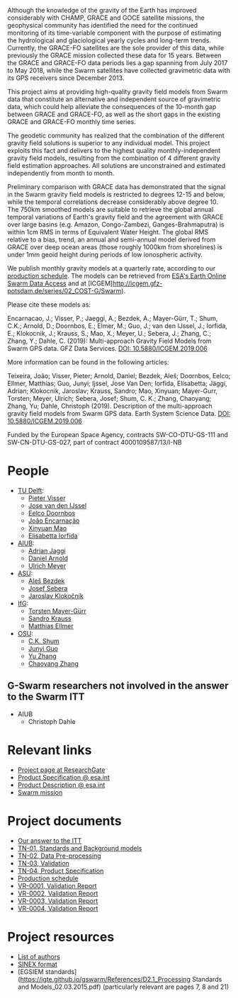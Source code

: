 

Although the knowledge of the gravity of the Earth has improved considerably with CHAMP, GRACE and GOCE satellite missions, the geophysical community has identified the need for the continued monitoring of its time-variable component with the purpose of estimating the hydrological and glaciological yearly cycles and long-term trends.
Currently, the GRACE-FO satellites are the sole provider of this data, while previously the GRACE mission collected these data for 15 years.
Between the GRACE and GRACE-FO data periods lies a gap spanning from July 2017 to May 2018, while the Swarm satellites have collected gravimetric data with its GPS receivers since December 2013.

This project aims at providing high-quality gravity field models from Swarm data that constitute an alternative and independent source of gravimetric data, which could help alleviate the consequences of the 10-month gap between GRACE and GRACE-FO, as well as the short gaps in the existing GRACE and GRACE-FO monthly time series.

The geodetic community has realized that the combination of the different gravity field solutions is superior to any individual model.
This project exploits this fact and delivers to the highest quality monthly-independent gravity field models, resulting from the combination of 4 different gravity field estimation approaches. All solutions are unconstrained and estimated independently from month to month.

Preliminary comparison with GRACE data has demonstrated that the signal in the Swarm gravity field models is restricted to degrees 12-15 and below, while the temporal correlations decrease considerably above degree 10. The 750km smoothed models are suitable to retrieve the global annual temporal variations of Earth's gravity field and the agreement with GRACE over large basins (e.g. Amazon, Congo-Zambezi, Ganges-Brahmaputra) is within 1cm RMS in terms of Equivalent Water Height. The global RMS relative to a bias, trend, an annual and semi-annual model derived from GRACE over deep ocean areas (those roughly 1000km from shorelines) is under 1mm geoid height during periods of low ionospheric activity.

We publish monthly gravity models at a quarterly rate, according to our [production schedule](https://jgte.github.io/gswarm/production.html). The models can be retrieved from [ESA's Earth Online Swarm Data Access](https://swarm-diss.eo.esa.int/#swarm%2FLevel2longterm%2FEGF) and at [ICGEM]http://icgem.gfz-potsdam.de/series/02_COST-G/Swarm).

Please cite these models as:

Encarnacao, J.; Visser, P.; Jaeggi, A.; Bezdek, A.; Mayer-Gürr, T.; Shum, C.K.; Arnold, D.; Doornbos, E.; Elmer, M.; Guo, J.; van den IJssel, J.; Iorfida, E.; Klokocnik, J.; Krauss, S.; Mao, X.; Meyer, U.; Sebera, J.; Zhang, C.; Zhang, Y.; Dahle, C. (2019): Multi-approach Gravity Field Models from Swarm GPS data. GFZ Data Services. [DOI: 10.5880/ICGEM.2019.006](http://doi.org/10.5880/ICGEM.2019.006)

More information can be found in the following articles:

Teixeira, João; Visser, Pieter; Arnold, Daniel; Bezdek, Aleš; Doornbos, Eelco; Ellmer, Matthias; Guo, Junyi; Ijssel, Jose Van Den; Iorfida, Elisabetta; Jäggi, Adrian; Klokocnik, Jaroslav; Krauss, Sandro; Mao, Xinyuan; Mayer-Gurr, Torsten; Meyer, Ulrich; Sebera, Josef; Shum, C. K.; Zhang, Chaoyang; Zhang, Yu; Dahle, Christoph (2019). Description of the multi-approach gravity field models from Swarm GPS data. Earth System Science Data. [DOI: 10.5880/ICGEM.2019.006](https://doi.org/10.5880/ICGEM.2019.006)

Funded by the European Space Agency, contracts SW-CO-DTU-GS-111 and SW-CN-DTU-GS-027, part of contract 4000109587/13/I-NB

# People

- [TU Delft](https://www.lr.tudelft.nl/en/organisation/departments/space-engineering/astrodynamics-and-space-missions/people/):
  - [Pieter Visser](https://www.tudelft.nl/en/staff/p.n.a.m.visser/)
  - [Jose van den IJssel](https://www.tudelft.nl/en/staff/j.a.a.vandenijssel/)
  - [Eelco Doornbos](https://www.tudelft.nl/en/staff/e.n.doornbos/)
  - [João Encarnação](https://directory.utexas.edu/index.php?q=encarnacao&scope=all&i=2)
  - [Xinyuan Mao](https://www.tudelft.nl/en/staff/x.mao/)
  - [Elisabetta Iorfida](https://www.tudelft.nl/staff/e.iorfida/)
- [AIUB](https://www.aiub.unibe.ch/about_us/team/index_eng.html):
  - [Adrian Jaggi](https://www.aiub.unibe.ch/ueber_uns/personen/prof_dr_jaeggi_adrian/index_ger.html)
  - [Daniel Arnold](https://www.aiub.unibe.ch/ueber_uns/personen/dr_arnold_daniel/index_ger.html)
  - [Ulrich Meyer](https://www.aiub.unibe.ch/ueber_uns/personen/dr_meyer_ulrich/index_ger.html)
- [ASU](https://galaxy.asu.cas.cz/planets/index.php?page=people):
  - [Aleš Bezdek](https://www1.asu.cas.cz/person/bezdek.html)
  - [Josef Sebera](https://scholar.google.cz/citations?user=uCceqE8AAAAJ)
  - [Jaroslav Klokočník](https://www1.asu.cas.cz/person/klokocnik.html)
- [IfG](https://www.tugraz.at/institute/ifg/institute/team/):
  - [Torsten Mayer-Gürr](https://online.tugraz.at/tug_online/visitenkarte.show_vcard?pPersonenGruppe=3&pPersonenId=ADD0610FA1295423)
  - [Sandro Krauss](https://online.tugraz.at/tug_online/visitenkarte.show_vcard?pPersonenGruppe=3&pPersonenId=F57785AFEDC61EF9)
  - [Matthias Ellmer](https://online.tugraz.at/tug_online/visitenkarte.show_vcard?pPersonenGruppe=3&pPersonenId=4FA7CD7854879AF5)
- [OSU](https://earthsciences.osu.edu/directory):
  - [C.K. Shum](https://earthsciences.osu.edu/people/shum.3)
  - [Junyi Guo](https://earthsciences.osu.edu/people/guo.81)
  - [Yu Zhang](https://earthsciences.osu.edu/people/zhang.6345)
  - [Chaoyang Zhang](https://earthsciences.osu.edu/people/zhang.6404)

## G-Swarm researchers not involved in the answer to the Swarm ITT

- AIUB
  - Christoph Dahle

# Relevant links

- [Project page at ResearchGate](https://www.researchgate.net/project/Multi-approach-gravity-field-models-from-Swarm-GPS-data)
- [Product Specification @ esa.int](https://earth.esa.int/web/guest/missions/esa-eo-missions/swarm/data-handbook/level-2-product-definitions#EGF_SHA_2_)
- [Product Description @ esa.int](https://earth.esa.int/web/guest/missions/esa-eo-missions/swarm/activities/scientific-projects/disc#MAGF)
- [Swarm mission](https://earth.esa.int/swarm)

# Project documents

- [Our answer to the ITT](https://jgte.github.io/gswarm/swarmITT/swarmITT_html.html)
- [TN-01, Standards and Background models](https://jgte.github.io/gswarm/Documents/SW_TN_DUT_GS_0001_TN-01_Standards_and_Background_models.1H_nosig.pdf)
- [TN-02, Data Pre-processing](https://jgte.github.io/gswarm/Documents/SW_TN_ASU_GS_0001_TN-02_Data_Prepprocessing.2018-04-11.pdf)
- [TN-03, Validation](https://jgte.github.io/gswarm/Documents/SW_TN_DUT_GS_0003_TN-03_Validation.1.1.1.pdf)
- [TN-04, Product Specification](https://jgte.github.io/gswarm/Documents/SW_TN_DUT_GS_0002_TN-04_ProductSpecification.1.pdf)
- [Production schedule](https://jgte.github.io/gswarm/production.html)
- [VR-0001, Validation Report](https://jgte.github.io/gswarm/Documents/SW_VR_DUT_GS_0001.pdf)
- [VR-0002, Validation Report](https://jgte.github.io/gswarm/Documents/SW_VR_DUT_GS_0002.pdf)
- [VR-0003, Validation Report](https://jgte.github.io/gswarm/Documents/SW_VR_DUT_GS_0003.pdf)
- [VR-0004, Validation Report](https://jgte.github.io/gswarm/Documents/SW_VR_DUT_GS_0004.pdf)
<!-- add more validation reports here -->

# Project resources

- [List of authors](https://jgte.github.io/gswarm/listofauthors/)
- [SINEX format](https://jgte.github.io/gswarm/SINEX/)
- [EGSIEM standards](https://jgte.github.io/gswarm/References/D2.1_Processing Standards and Models_02.03.2015.pdf) (particularly relevant are pages 7, 8 and 21)

<!-- # ITT documents

- [Swarm DISC Invitations To Tender](https://www.space.dtu.dk/english/research/projects/project-descriptions/swarm/swarm_disc_itts)
- [Cover Letter](https://www.space.dtu.dk/english/-/media/Institutter/Space/forskning/projekter/swarm/SwarmDISC/SD-ITT-1_1/SW-CL-DTU-GS-111_Cover_letter_ITT_1_1_rev2.ashx?la=da)
- [Statement of Work](https://www.space.dtu.dk/english/-/media/Institutter/Space/forskning/projekter/swarm/SwarmDISC/SD-ITT-1_1/SW-SW-DTU-GS-111_ITT1-1_SoW.ashx?la=da)
- [Special Conditions of Tender](https://www.space.dtu.dk/english/-/media/Institutter/Space/forskning/projekter/swarm/SwarmDISC/SD-ITT-1_1/SW-TC-DTU-GS-111_ITT1-1_Special_Conditions_of_Tender.ashx?la=da)
- [Procurement Procedure](https://www.space.dtu.dk/english/-/media/Institutter/Space/forskning/projekter/swarm/SwarmDISC/SW-RS-DTU-GS-003_1B_Procurement_Procedure.ashx?la=da)
 -->
 


